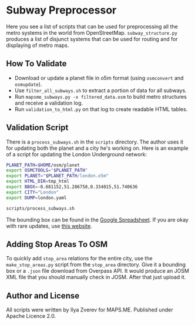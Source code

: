 # Subway Preprocessor

Here you see a list of scripts that can be used for preprocessing all the metro
systems in the world from OpenStreetMap. `subway_structure.py` produces
a list of disjunct systems that can be used for routing and for displaying
of metro maps.

## How To Validate

* Download or update a planet file in o5m format (using `osmconvert` and `osmupdate`).
* Use `filter_all_subways.sh` to extract a portion of data for all subways.
* Run `mapsme_subways.py -x filtered_data.osm` to build metro structures and receive a validation log.
* Run `validation_to_html.py` on that log to create readable HTML tables.

## Validation Script

There is a `process_subways.sh` in the `scripts` directory. The author uses it for
updating both the planet and a city he's working on. Here is an example of a script
for updating the London Underground network:

```bash
PLANET_PATH=$HOME/osm/planet
export OSMCTOOLS="$PLANET_PATH"
export PLANET="$PLANET_PATH/london.o5m"
export HTML_DIR=tmp_html
export BBOX=-0.681152,51.286758,0.334015,51.740636
export CITY="London"
export DUMP=london.yaml

scripts/process_subways.sh
```

The bounding box can be found in the
[Google Spreadsheet](https://docs.google.com/spreadsheets/d/1-UHDzfBwHdeyFxgC5cE_MaNQotF3-Y0r1nW9IwpIEj8/edit?usp=sharing).
If you are okay with rare updates, use [this website](http://osmz.ru/subways/).

## Adding Stop Areas To OSM

To quickly add `stop_area` relations for the entire city, use the `make_stop_areas.py` script
from the `stop_area` directory. Give it a bounding box or a `.json` file download from Overpass API.
It would produce an JOSM XML file that you should manually check in JOSM. After that
just upload it.

## Author and License

All scripts were written by Ilya Zverev for MAPS.ME. Published under Apache Licence 2.0.
